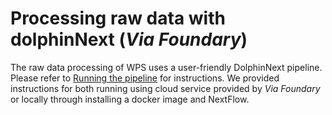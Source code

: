 # Processing raw data with dolphinNext (_Via Foundary_)

The raw data processing of WPS uses a user-friendly DolphinNext pipeline. Please refer to [Running the pipeline](https://github.com/XuhangLi/cellSeq_Pipeline/tree/dev) for instructions. We provided instructions for both running using cloud service provided by _Via Foundary_ or locally through installing a docker image and NextFlow. 
